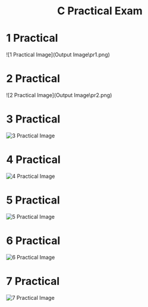 <h1 align="center"> C Practical Exam </h1>

<h1> 1 Practical </h1>

![1 Practical Image](Output Image\pr1.png)

<h1> 2 Practical </h1>

![2 Practical Image](Output Image\pr2.png)

<h1> 3 Practical </h1>

![3 Practical Image](image/3.png)

<h1> 4 Practical </h1>

![4 Practical Image](image/4.png)

<h1> 5 Practical </h1>

![5 Practical Image](image/5.png)

<h1> 6 Practical </h1>

![6 Practical Image](image/6.png)

<h1> 7 Practical </h1>

![7 Practical Image](image/7.png)
